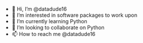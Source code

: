 - 👋 Hi, I’m @datadude16
- 👀 I’m interested in software packages to work upon
- 🌱 I’m currently learning Python 
- 💞️ I’m looking to collaborate on Python
- 📫 How to reach me @datadude16

<!---
datadude16/datadude16 is a ✨ special ✨ repository because its `README.md` (this file) appears on your GitHub profile.
You can click the Preview link to take a look at your changes.
--->

